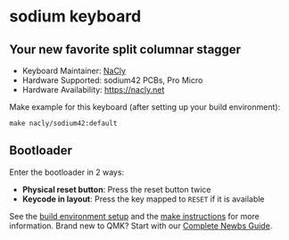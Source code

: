# sodium keyboard

## Your new favorite split columnar stagger

* Keyboard Maintainer: [NaCly](https://github.com/Na-Cly)
* Hardware Supported: sodium42 PCBs, Pro Micro
* Hardware Availability: https://nacly.net

Make example for this keyboard (after setting up your build environment):

    make nacly/sodium42:default

## Bootloader

Enter the bootloader in 2 ways:

* **Physical reset button**: Press the reset button twice
* **Keycode in layout**: Press the key mapped to `RESET` if it is available

See the [build environment setup](https://docs.qmk.fm/#/getting_started_build_tools) and the [make instructions](https://docs.qmk.fm/#/getting_started_make_guide) for more information. Brand new to QMK? Start with our [Complete Newbs Guide](https://docs.qmk.fm/#/newbs).
